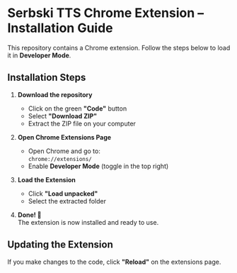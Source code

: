 # Serbski TTS Chrome Extension – Installation Guide  

This repository contains a Chrome extension. Follow the steps below to load it in **Developer Mode**.  

## Installation Steps  

1. **Download the repository**  
   - Click on the green **"Code"** button  
   - Select **"Download ZIP"**  
   - Extract the ZIP file on your computer  

2. **Open Chrome Extensions Page**  
   - Open Chrome and go to:  
     `chrome://extensions/`  
   - Enable **Developer Mode** (toggle in the top right)  

3. **Load the Extension**  
   - Click **"Load unpacked"**  
   - Select the extracted folder  

4. **Done! 🎉**  
   The extension is now installed and ready to use.  

## Updating the Extension  
If you make changes to the code, click **"Reload"** on the extensions page.  
